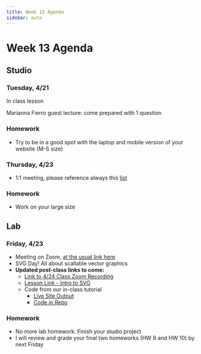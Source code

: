 ```yaml
---
title: Week 13 Agenda
sidebar: auto
---
```


# Week 13 Agenda

## Studio

### Tuesday, 4/21

In class lesson

Marianna Fierro guest lecture: come prepared with 1 question

### Homework

- Try to be in a good spot with the laptop and mobile version of your website (M-S size)

### Thursday, 4/23

- 1:1 meeting, please reference always this [list](https://docs.google.com/document/d/1ZGfUVxVYqXkTQdXlLVycwDadLDNuwlLrpaY1_ll6zCQ/edit)

### Homework

- Work on your large size

## Lab

### Friday, 4/23

- Meeting on Zoom, [at the usual link here](https://NewSchool.zoom.us/j/6890998105)
- SVG Day! All about scallable vector graphics
- <b>Updated post-class links to come:</b>
  - [Link to 4/24 Class Zoom Recording](https://newschool.zoom.us/rec/play/vJIvJOCrqm03S4KW4gSDAPF_W424faqsgScd_6cFzk7hWnZRNwCjY7pGY7HwFSp7PGj99S5lopdCRhzT?continueMode=true&_x_zm_rtaid=8cqsZzYXTEOQ9xh49-27VQ.1587775859939.3c23316b9223f06a76a77b9ea9143802&_x_zm_rhtaid=186)
  - [Lesson Link - Intro to SVG](../lessons/lab/lesson-13)
  - Code from our in-class tutorial
    - [Live Site Output](https://andrewlevinson.github.io/symmetrical-octo-potato/lab/week-13/in-class-example/)
    - [Code in Repo](https://github.com/AndrewLevinson/symmetrical-octo-potato/tree/master/lab/week-13/in-class-example)

### Homework

- No more lab homework. Finish your studio project
- I will review and grade your final two homeworks (HW 9 and HW 10) by next Friday
